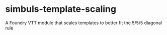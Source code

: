 # simbuls-template-scaling
A Foundry VTT module that scales templates to better fit the 5/5/5 diagonal rule
